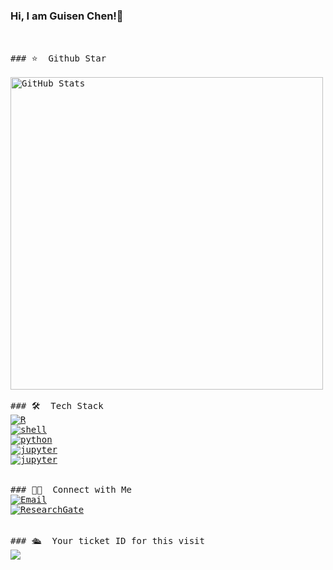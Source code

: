 ### Hi, I am Guisen Chen!👋
<!--
**thecgs/thecgs** is a ✨ _special_ ✨ repository because its `README.md` (this file) appears on your GitHub profile.

Here are some ideas to get you started:

- 🔭 I’m currently working on ...
- 🌱 I’m currently learning ...
- 👯 I’m looking to collaborate on ...
- 🤔 I’m looking for help with ...
- 💬 Ask me about ...
- 📫 How to reach me: ...
- 😄 Pronouns: ...
- ⚡ Fun fact: ...
-->
<pre>


### ⭐️ &nbsp;Github Star

<img width="500px"  alt="GitHub Stats" src="https://github-readme-stats.vercel.app/api?username=thecgs&count_private=true&show_icons=true"/>

### 🛠 &nbsp;Tech Stack
<a href="https://github.com/thecgs?tab=repositories&language=r" target="_blank"><img alt="R" src="https://img.shields.io/badge/-R-276DC3?style=flat-square&logo=R&logoColor=white"></a>
<a href="https://github.com/thecgs?tab=repositories&language=shell" target="_blank"><img alt="shell" src="https://img.shields.io/badge/-shell-5391FE?style=flat-square&logo=PowerShell&logoColor=white"></a>
<a href="https://github.com/alwinw?tab=repositories&language=python" target="_blank"><img alt="python" src="https://img.shields.io/badge/-python-3776AB?style=flat-square&logo=Python&logoColor=white"></a>
<a href="https://github.com/alwinw?tab=repositories&language=jupyter" target="_blank"><img alt="jupyter" src="https://img.shields.io/badge/-jupyter-3776AB?style=flat-square&logo=Python&logoColor=white"></a>
<a href="https://github.com/alwinw?tab=repositories&language=jupyter" target="_blank"><img alt="jupyter" src="/assets/logos/rectanglelogo-greytext-orangebody-greymoons.svg"></a>


### 🤝🏻 &nbsp;Connect with Me
<a href="thecgs:thecgs001@foxmail.com"><img alt="Email" src="https://img.shields.io/badge/Email-thecgs001@foxmail.com-blue?style=flat-square&logo=gmail"></a>
<a href="https://www.researchgate.net/profile/Guisen-Chen-2" target="_blank"><img alt="ResearchGate" src="https://img.shields.io/badge/-ResearchGate-00CCBB?style=flat-square&logo=ResearchGate&logoColor=white"></a>


### 🛳 &nbsp;Your ticket ID for this visit
<img src="https://profile-counter.glitch.me/thecgs/count.svg" />

